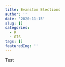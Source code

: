 ```yaml
---
title: Evanston Elections
author: ''
date: '2020-11-15'
slug: []
categories:
  - R
  - GIS
tags: []
featuredImg: ''
---
```


Test
